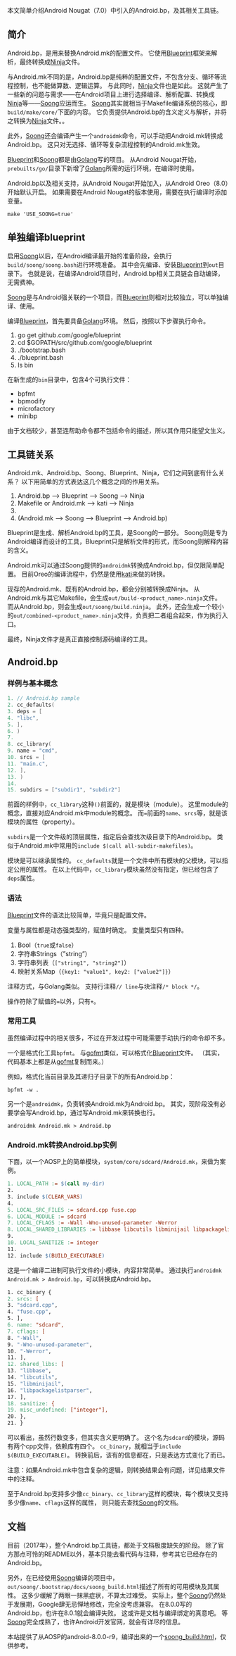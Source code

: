 本文简单介绍Android Nougat（7.0）中引入的Android.bp，及其相关工具链。

## 简介

Android.bp，是用来替换Android.mk的配置文件。 它使用[Blueprint](https://github.com/google/blueprint/)框架来解析，最终转换成[Ninja](https://ninja-build.org/)文件。

与Android.mk不同的是，Android.bp是纯粹的配置文件，不包含分支、循环等流程控制，也不能做算数、逻辑运算。 与此同时，[Ninja](https://ninja-build.org/)文件也是如此。 这就产生了一些新的问题与需求——在Android项目上进行选择编译、解析配置、转换成[Ninja](https://ninja-build.org/)等——[Soong](https://android.googlesource.com/platform/build/soong/)应运而生。 [Soong](https://android.googlesource.com/platform/build/soong/)其实就相当于Makefile编译系统的核心，即`build/make/core/`下面的内容。 它负责提供Android.bp的含义定义与解析，并将之转换为[Ninja](https://ninja-build.org/)文件。。

此外，[Soong](https://android.googlesource.com/platform/build/soong/)还会编译产生一个`androidmk`命令，可以手动把Android.mk转换成Android.bp。 这只对无选择、循环等复杂流程控制的Android.mk生效。

[Blueprint](https://github.com/google/blueprint/)和[Soong](https://android.googlesource.com/platform/build/soong/)都是由[Golang](https://golang.org/)写的项目。 从Android Nougat开始，`prebuilts/go/`目录下新增了[Golang](https://golang.org/)所需的运行环境，在编译时使用。

Android.bp以及相关支持，从Android Nougat开始加入，从Android Oreo（8.0）开始默认开启。 如果需要在Android Nougat的版本使用，需要在执行编译时添加变量。

```
make 'USE_SOONG=true'
```

## 单独编译blueprint

启用[Soong](https://android.googlesource.com/platform/build/soong/)以后，在Android编译最开始的准备阶段，会执行`build/soong/soong.bash`进行环境准备。 其中会先编译、安装[Blueprint](https://github.com/google/blueprint/)到`out`目录下。 也就是说，在编译Android项目时，Android.bp相关工具链会自动编译，无需费神。

[Soong](https://android.googlesource.com/platform/build/soong/)是与Android强关联的一个项目，而[Blueprint](https://github.com/google/blueprint/)则相对比较独立，可以单独编译、使用。

编译[Blueprint](https://github.com/google/blueprint/)，首先要具备[Golang](https://golang.org/)环境。 然后，按照以下步骤执行命令。

1. go get github.com/google/blueprint
2. cd $GOPATH/src/github.com/google/blueprint
3. ./bootstrap.bash
4. ./blueprint.bash
5. ls bin

在新生成的`bin`目录中，包含4个可执行文件：

- bpfmt
- bpmodify
- microfactory
- minibp

由于文档较少，甚至连帮助命令都不包括命令的描述，所以其作用只能望文生义。

## 工具链关系

Android.mk、Android.bp、Soong、Blueprint、Ninja，它们之间到底有什么关系？ 以下用简单的方式表达这几个概念之间的作用关系。

1. Android.bp --> Blueprint --> Soong --> Ninja
2. Makefile or Android.mk --> kati --> Ninja
3.  
4. (Android.mk --> Soong --> Blueprint --> Android.bp)

Blueprint是生成、解析Android.bp的工具，是Soong的一部分。 Soong则是专为Android编译而设计的工具，Blueprint只是解析文件的形式，而Soong则解释内容的含义。

Android.mk可以通过Soong提供的`androidmk`转换成Android.bp，但仅限简单配置。 目前Oreo的编译流程中，仍然是使用[kati](https://github.com/google/kati)来做的转换。

现存的Android.mk、既有的Android.bp，都会分别被转换成Ninja。 从Android.mk与其它Makefile，会生成`out/build-<product_name>.ninja`文件。 而从Android.bp，则会生成`out/soong/build.ninja`。 此外，还会生成一个较小的`out/combined-<product_name>.ninja`文件，负责把二者组合起来，作为执行入口。

最终，Ninja文件才是真正直接控制源码编译的工具。

## Android.bp

### 样例与基本概念

```c
1. // Android.bp sample
2. cc_defaults(
3. deps = [
4. "libc",
5. ],
6. )
7.  
8. cc_library(
9. name = "cmd",
10. srcs = [
11. "main.c",
12. ],
13. )
14.  
15. subdirs = ["subdir1", "subdir2"]


```

前面的样例中，`cc_library`这种`()`前面的，就是模块（module）。 这里module的概念，直接对应Android.mk中module的概念。 而`=`前面的`name`、`srcs`等，就是该模块的属性（property）。

`subdirs`是一个文件级的顶层属性，指定后会查找次级目录下的Android.bp。 类似于Android.mk中常用的`include $(call all-subdir-makefiles)`。

模块是可以继承属性的。 `cc_defaults`就是一个文件中所有模块的父模块，可以指定公用的属性。 在以上代码中，`cc_library`模块虽然没有指定，但已经包含了`deps`属性。

### 语法

[Blueprint](https://github.com/google/blueprint/)文件的语法比较简单，毕竟只是配置文件。

变量与属性都是动态强类型的，赋值时确定。 变量类型只有四种。

1. Bool（`true`或`false`）
2. 字符串Strings（”string”）
3. 字符串列表（`["string1", "string2"]`）
4. 映射关系Map（`{key1: "value1", key2: ["value2"]}`）

注释方式，与Golang类似。 支持行注释`// line`与块注释`/* block */`。

操作符除了赋值的`=`以外，只有`+`。

### 常用工具

虽然编译过程中的相关很多，不过在开发过程中可能需要手动执行的命令却不多。

一个是格式化工具`bpfmt`。 与[gofmt](https://golang.org/cmd/gofmt/)类似，可以格式化[Blueprint](https://github.com/google/blueprint/)文件。 （其实，代码基本上都是从[gofmt](https://golang.org/cmd/gofmt/)复制而来。）

例如，格式化当前目录及其递归子目录下的所有Android.bp：

```shell
bpfmt -w .
```

另一个是`androidmk`，负责转换Android.mk为Android.bp。 其实，现阶段没有必要学会写Android.bp，通过写Android.mk来转换也行。

```shell
androidmk Android.mk > Android.bp
```

### Android.mk转换Android.bp实例

下面，以一个AOSP上的简单模块，`system/core/sdcard/Android.mk`，来做为案例。

```makefile
1. LOCAL_PATH := $(call my-dir)
2.  
3. include $(CLEAR_VARS)
4.  
5. LOCAL_SRC_FILES := sdcard.cpp fuse.cpp
6. LOCAL_MODULE := sdcard
7. LOCAL_CFLAGS := -Wall -Wno-unused-parameter -Werror
8. LOCAL_SHARED_LIBRARIES := libbase libcutils libminijail libpackagelistparser
9.  
10. LOCAL_SANITIZE := integer
11.  
12. include $(BUILD_EXECUTABLE)
```



这是一个编译二进制可执行文件的小模块，内容非常简单。 通过执行`androidmk Android.mk > Android.bp`，可以转换成Android.bp。

```makefile
1. cc_binary {
2. srcs: [
3. "sdcard.cpp",
4. "fuse.cpp",
5. ],
6. name: "sdcard",
7. cflags: [
8. "-Wall",
9. "-Wno-unused-parameter",
10. "-Werror",
11. ],
12. shared_libs: [
13. "libbase",
14. "libcutils",
15. "libminijail",
16. "libpackagelistparser",
17. ],
18. sanitize: {
19. misc_undefined: ["integer"],
20. },
21. }
```



可以看出，虽然行数变多，但其实含义更明确了。 这个名为`sdcard`的模块，源码有两个cpp文件，依赖库有四个。 `cc_binary`，就相当于`include $(BUILD_EXECUTABLE)`。 转换前后，该有的信息都在，只是表达方式变化了而已。

注意：如果Android.mk中包含复杂的逻辑，则转换结果会有问题，详见结果文件中的注释。

至于Android.bp支持多少像`cc_binary`、`cc_library`这样的模块，每个模块又支持多少像`name`、`cflags`这样的属性， 则只能去查找[Soong](https://android.googlesource.com/platform/build/soong/)的文档。

## 文档

目前（2017年），整个Android.bp工具链，都处于文档极度缺失的阶段。 除了官方那点可怜的README以外，基本只能去看代码与注释，参考其它已经存在的Android.bp。

另外，在已经使用[Soong](https://android.googlesource.com/platform/build/soong/)编译的项目中，`out/soong/.bootstrap/docs/soong_build.html`描述了所有的可用模块及其属性。 这多少缓解了两眼一抹黑症状，不算太过难受。 实际上，整个[Soong](https://android.googlesource.com/platform/build/soong/)仍然处于发展期，Google肆无忌惮地修改，完全没考虑兼容。 在8.0.0写的Android.bp，也许在8.0.1就会编译失败。 这或许是文档与编译绑定的真意吧。 等[Soong](https://android.googlesource.com/platform/build/soong/)完全成熟了，也许Android开发官网，就会有详尽的信息。

本站提供了从AOSP的android-8.0.0-r9，编译出来的一个[soong_build.html](http://note.qidong.name/demo/soong_build/)，仅供参考。